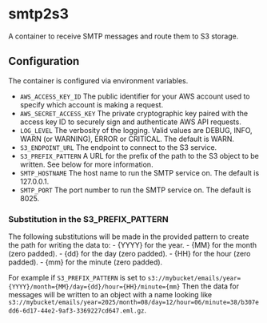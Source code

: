 # smtp2s3
A container to receive SMTP messages and route them to S3 storage.


## Configuration

The container is configured via environment variables.

- `AWS_ACCESS_KEY_ID` The public identifier for your AWS account used to
  specify which account is making a request.
- `AWS_SECRET_ACCESS_KEY` The private cryptographic key paired with the access
  key ID to securely sign and authenticate AWS API requests.
- `LOG_LEVEL` The verbosity of the logging.  Valid values are DEBUG, INFO,
  WARN (or WARNING), ERROR or CRITICAL.  The default is WARN.
- `S3_ENDPOINT_URL` The endpoint to connect to the S3 service.
- `S3_PREFIX_PATTERN` A URL for the prefix of the path to the S3 object to be
  written.  See below for more information.
- `SMTP_HOSTNAME` The host name to run the SMTP service on.  The default is
  127.0.0.1.
- `SMTP_PORT` The port number to run the SMTP service on.  The default is
  8025.

### Substitution in the S3_PREFIX_PATTERN

The following substitutions will be made in the provided pattern to create
the path for writing the data to:
    - {YYYY} for the year.
    - {MM} for the month (zero padded).
    - {dd} for the day (zero padded).
    - {HH} for the hour (zero padded).
    - {mm} for the minute (zero padded).

For example if `S3_PREFIX_PATTERN` is set to
`s3://mybucket/emails/year={YYYY}/month={MM}/day={dd}/hour={HH}/minute={mm}`
Then the data for messages will be written to an object with a name looking
like
`s3://mybucket/emails/year=2025/month=08/day=12/hour=06/minute=38/b307edd6-6d17-44e2-9af3-3369227cd647.eml.gz`.
